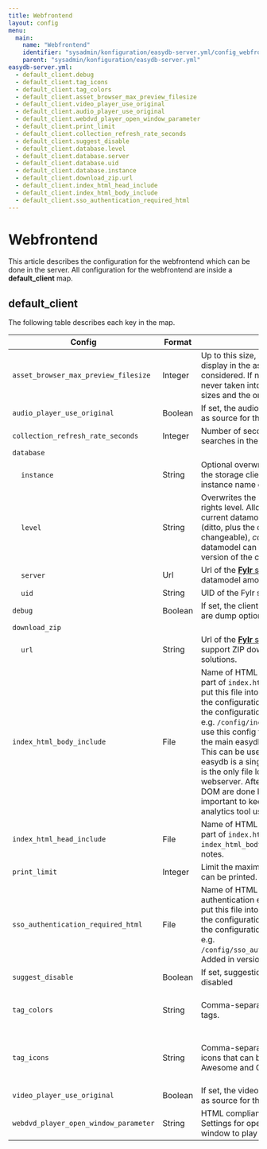```yaml
---
title: Webfrontend
layout: config
menu:
  main:
    name: "Webfrontend"
    identifier: "sysadmin/konfiguration/easydb-server.yml/config_webfrontend"
    parent: "sysadmin/konfiguration/easydb-server.yml"
easydb-server.yml:
  - default_client.debug
  - default_client.tag_icons
  - default_client.tag_colors
  - default_client.asset_browser_max_preview_filesize
  - default_client.video_player_use_original
  - default_client.audio_player_use_original
  - default_client.webdvd_player_open_window_parameter
  - default_client.print_limit
  - default_client.collection_refresh_rate_seconds
  - default_client.suggest_disable
  - default_client.database.level
  - default_client.database.server
  - default_client.database.uid
  - default_client.database.instance
  - default_client.download_zip.url
  - default_client.index_html_head_include
  - default_client.index_html_body_include
  - default_client.sso_authentication_required_html
---
```


# Webfrontend

This article describes the configuration for the webfrontend which can be done in the server. All configuration for the webfrontend are inside a **default_client** map.

## default_client

The following table describes each key in the map.

| Config                                  | Format  | Description                                                  | Default |
| -------                                 | ------- | ------------------------------------------------------------ | ------- |
| `asset_browser_max_preview_filesize`    | Integer | Up to this size, preview images for the display in the asset browser are considered. If not set to *`-1`*, the *Original* is never taken into account. If set to *`0`*, all sizes and the original are taken into account | - |
| `audio_player_use_original`             | Boolean | If set, the audio player also uses the original as source for the HTML5 audio tag. | *false* |
| `collection_refresh_rate_seconds`       | Integer | Number of seconds waited until the fixed searches in the Finder are updated. | *30* |
| `database`                              |         | | |
| &#8193;`instance`                       | String  | Optional overwrite to the the identifier for the storage client on Fylr. If not set, the instance name of **easydb** is used. | - |
| &#8193;`level`                          | String  | Overwrites the highest permitted database rights level. Allowed values are: *current* (the current datamodel is visible), *development* (ditto, plus the dev datamodel is visible and changeable), *commit* (ditto, plus the dev datamodel can be committed as the new version of the current datamodel).  | - |
| &#8193;`server`                         | Url     | Url of the [**Fylr** server](/en/sysadmin/konfiguration/fylr.yml/) to store a common datamodel among multiple **easydb** servers. | - |
| &#8193;`uid`                            | String  | UID of the Fylr storage. | - |
| `debug`                                 | Boolean | If set, the client is in debug mode, i.e. there are dump options in the context menu. | *false* |
| `download_zip`                          |         | | |
| &#8193;`url`                            | String  | Url of the [**Fylr** server](/en/sysadmin/konfiguration/fylr.yml/) ending in /zip to support ZIP downloads for certain customer solutions. | - |
| `index_html_body_include`               | File    | Name of HTML file to be included in `body` part of `index.html`. It is recommended to put this file into the `config` directory next to the configuration files and reference it from the configuration using the `/config` prefix, e.g. `/config/include_body.html`. You can use this config to inject your own HTML into the main easydb webfrontend startpage. This can be used to serve a Sitemap. Since easydb is a single page app, the index.html is the only file loaded directly from the webserver. Afterwards, all changes in the DOM are done by Javascript. This is important to keep in mind when adding an analytics tool using this mechanism. | - |
| `index_html_head_include`               | File    | Name of HTML file to be included in `head` part of `index.html`. See `index_html_body_include` for additional notes.| - |
| `print_limit`                           | Integer | Limit the maximum number of objects that can be printed. | *250* |
| `sso_authentication_required_html`      | File    | Name of HTML file to be used on SSO authentication errors. It is recommended to put this file into the `config` directory next to the configuration files and reference it from the configuration using the `/config` prefix, e.g. `/config/sso_authentication_required.html`. Added in version 5.62.0 |
| `suggest_disable`                       | Boolean | If set, suggestions in input fields are disabled | *false* |
| `tag_colors`                            | String  | Comma-separated list. Color clases for the tags. | *green, red, blue, yellow* |
| `tag_icons`                             | String  | Comma-separated trick. Icon names for tag icons that can be stored for tags. Font-Awesome and CUI designations are allowed | *bolt, check, cloud, warning, legal* |
| `video_player_use_original`             | Boolean | If set, the video player also uses the original as source for the HTML5 video tag. | *false* |
| `webdvd_player_open_window_parameter`   | String  | HTML compliant string for [window.open](https://developer.mozilla.org/en-US/docs/Web/API/Window/open). Settings for opening the new browser window to play a web DVD | - |

